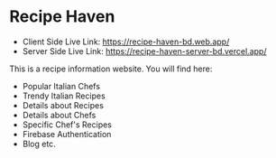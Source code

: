 # Recipe Haven


- Client Side Live Link: https://recipe-haven-bd.web.app/
- Server Side Live Link: https://recipe-haven-server-bd.vercel.app/


This is a recipe information website. You will find here:

- Popular Italian Chefs
- Trendy Italian Recipes
- Details about Recipes
- Details about Chefs
- Specific Chef's Recipes
- Firebase Authentication
- Blog etc.
